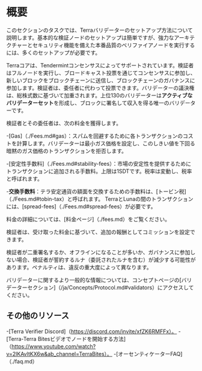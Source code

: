 # 概要

このセクションのタスクでは、Terraバリデーターのセットアップ方法について説明します。基本的な検証ノードのセットアップは簡単ですが、強力なアーキテクチャーとセキュリティ機能を備えた本番品質のベリファイアノードを実行するには、多くのセットアップが必要です。

Terraコアは、Tendermintコンセンサスによってサポートされています。検証者はフルノードを実行し、ブロードキャスト投票を通じてコン​​センサスに参加し、新しいブロックをブロックチェーンに送信し、ブロックチェーンのガバナンスに参加します。検証者は、委任者に代わって投票できます。バリデーターの議決権は、総株式数に基づいて加重されます。上位130のバリデーターは**アクティブなバリデーターセット**を形成し、ブロックに署名して収入を得る唯一のバリデーターです。

検証者とその委任者は、次の料金を獲得します。

-[Gas]（./Fees.md#gas）：スパムを回避するために各トランザクションのコストを計算します。バリデーターは最小ガス価格を設定し、このしきい値を下回る暗黙のガス価格のトランザクションを拒否します。

-[安定性手数料]（./Fees.md#stability-fees）：市場の安定性を提供するためにトランザクションに追加される手数料。上限は1SDTです。税率は変動し、税率と呼ばれます。

-**交換手数料**：テラ安定通貨の額面を交換するための手数料は、[トービン税]（./Fees.md#tobin-tax）と呼ばれます。 TerraとLunaの間のトランザクションには、[spread-fees]（./Fees.md#spread-fees）が必要です。

料金の詳細については、[料金ページ]（./fees.md）をご覧ください。

検証者は、受け取った料金に基づいて、追加の報酬としてコミッションを設定できます。

検証者が二重署名するか、オフラインになることが多いか、ガバナンスに参加しない場合、検証者が誓約するルナ（委託されたルナを含む）が減少する可能性があります。ペナルティは、違反の重大度によって異なります。

バリデーターに関するより一般的な情報については、コンセプトページの[バリデーターセクション]（/ja/Concepts/Protocol.md#validators）にアクセスしてください。

## その他のリソース

-[Terra Verifier Discord]（https://discord.com/invite/xfZK6RMFFx）。
-[Terra-Terra Bitesビデオでノードを開始する方法]（https://www.youtube.com/watch?v=2lKAvltKX6w&ab_channel=TerraBites）。
-[オーセンティケーターFAQ]（./faq.md） 